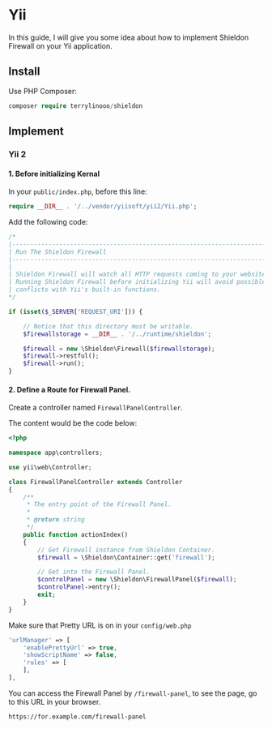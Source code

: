 # Yii

In this guide, I will give you some idea about how to implement Shieldon Firewall on your Yii application.


## Install

Use PHP Composer:

```php
composer require terrylinooo/shieldon
```

## Implement

### Yii 2

#### 1. Before initializing Kernal

In your `public/index.php`, before this line:

```php
require __DIR__ . '/../vendor/yiisoft/yii2/Yii.php';
```

Add the following code:

```php
/*
|--------------------------------------------------------------------------
| Run The Shieldon Firewall
|--------------------------------------------------------------------------
|
| Shieldon Firewall will watch all HTTP requests coming to your website.
| Running Shieldon Firewall before initializing Yii will avoid possible
| conflicts with Yii's built-in functions.
*/

if (isset($_SERVER['REQUEST_URI'])) {

    // Notice that this directory must be writable.
    $firewallstorage = __DIR__ . '/../runtime/shieldon';

    $firewall = new \Shieldon\Firewall($firewallstorage);
    $firewall->restful();
    $firewall->run();
}
```

#### 2.  Define a Route for Firewall Panel.

Create a controller named `FirewallPanelController`. 

The content would be the code below:

```php
<?php

namespace app\controllers;

use yii\web\Controller;

class FirewallPanelController extends Controller
{
    /**
     * The entry point of the Firewall Panel.
     *
     * @return string
     */
    public function actionIndex()
    {
        // Get Firewall instance from Shieldon Container.
        $firewall = \Shieldon\Container::get('firewall');

        // Get into the Firewall Panel.
        $controlPanel = new \Shieldon\FirewallPanel($firewall);
        $controlPanel->entry();
        exit;
    }
}

```

Make sure that Pretty URL is on in your `config/web.php`

```php
'urlManager' => [
    'enablePrettyUrl' => true,
    'showScriptName' => false,
    'rules' => [
    ],
],
```

You can access the Firewall Panel by `/firewall-panel`, to see the page, go to this URL in your browser.

```bash
https://for.example.com/firewall-panel
```